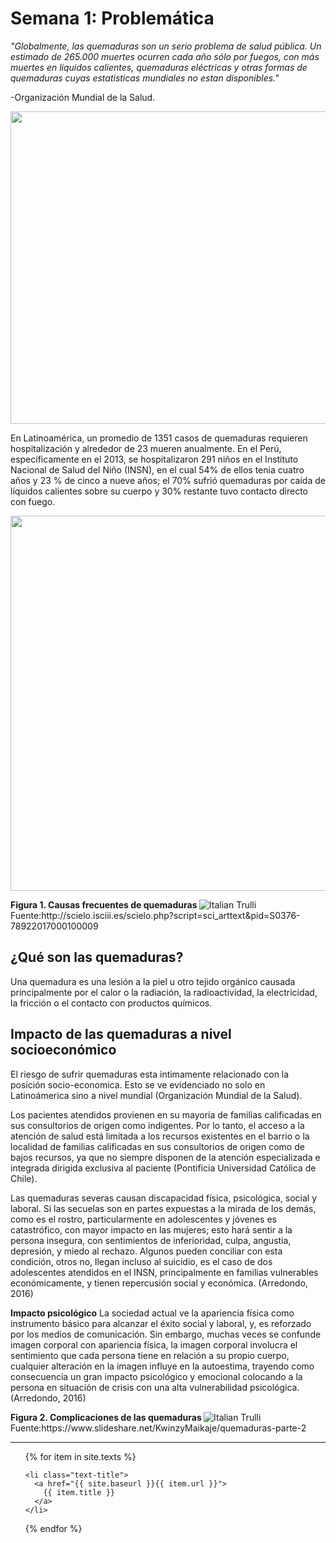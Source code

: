 <div class="introduction">
  <p align="center"> <h1>Semana 1: Problemática</h1><p>

 <p>
<cite> "Globalmente, las quemaduras son un serio problema de salud pública. Un estimado de 265.000 muertes ocurren cada año sólo por fuegos, con más muertes en líquidos calientes, quemaduras eléctricas y otras formas de quemaduras cuyas estatisticas mundiales no estan disponibles." </cite> <p>
<p>-Organización Mundial de la Salud.
<p align="center">
  <img width="600" height="500" src="http://i65.tinypic.com/2qc05ko.png">
</p>
<p>
En Latinoamérica, un promedio de 1351 casos de quemaduras requieren hospitalización y alrededor de 23 mueren anualmente. En el Perú, específicamente en el 2013, se hospitalizaron 291 niños en el Instituto Nacional de Salud del Niño (INSN), en el cual 54% de ellos tenia cuatro años y 23 % de cinco a nueve años; el 70% sufrió quemaduras por caída de líquidos calientes sobre su cuerpo y 30% restante tuvo contacto directo con fuego.
<p align="center">
  <img width="650" height="600" src="http://i63.tinypic.com/2ch0tv8.png">
</p>
<b>Figura 1. Causas frecuentes de quemaduras </b>
 <img src="http://i65.tinypic.com/2hx155e.png" alt="Italian Trulli">
Fuente:http://scielo.isciii.es/scielo.php?script=sci_arttext&pid=S0376-78922017000100009
<p>
<h2> ¿Qué son las quemaduras? </h2>
Una quemadura es una lesión a la piel u otro tejido orgánico causada principalmente por el calor o la radiación, la radioactividad, la electricidad, la fricción o el contacto con productos químicos.
 <p>
  <h2> Impacto de las quemaduras a nivel socioeconómico </h2>

El riesgo de sufrir quemaduras esta intimamente relacionado con la posición socio-economica. Esto se ve evidenciado no solo en Latinoámerica sino a nivel mundial (Organización Mundial de la Salud).
<p>
Los pacientes atendidos provienen en su mayoría de familias calificadas en sus consultorios de origen como indigentes. Por lo tanto, el acceso a la atención de salud está limitada a los recursos existentes en el barrio o la localidad de familias calificadas en sus consultorios de origen como de bajos recursos, ya que no siempre disponen de la atención especializada e integrada dirigida exclusiva al paciente (Pontificia Universidad Católica de Chile).
<p>
Las quemaduras severas causan discapacidad física, psicológica, social y laboral. Si las secuelas son en partes expuestas a la mirada de los demás, como es el rostro, particularmente en adolescentes y jóvenes es catastrófico, con mayor impacto en las mujeres; esto hará sentir a la persona insegura, con sentimientos de inferioridad, culpa, angustia, depresión, y miedo al rechazo. Algunos pueden conciliar con esta condición, otros no, llegan incluso al suicidio, es el caso de dos adolescentes atendidos en el INSN, principalmente en familias vulnerables económicamente, y tienen repercusión social y económica. (Arredondo, 2016)
<p>
<strong>Impacto psicológico</strong>
La sociedad actual ve la apariencia física como instrumento básico para alcanzar el éxito social y laboral, y, es reforzado por los medios de comunicación. Sin embargo, muchas veces se confunde imagen corporal con apariencia física, la imagen corporal involucra el sentimiento que cada persona tiene en relación a su propio cuerpo, cualquier alteración en la imagen influye en la autoestima, trayendo como consecuencia un gran impacto psicológico y emocional colocando a la persona en situación de crisis con una alta vulnerabilidad psicológica. (Arredondo, 2016)
<p>
<b>Figura 2. Complicaciones de las quemaduras </b>
 <img src="http://i68.tinypic.com/jgth6e.png" alt="Italian Trulli">
Fuente:https://www.slideshare.net/KwinzyMaikaje/quemaduras-parte-2<br>
  
  

<hr>

<div class="toc">
  
  <ul class="texts">
  {% for item in site.texts %}
  
    <li class="text-title">
      <a href="{{ site.baseurl }}{{ item.url }}">
        {{ item.title }}
      </a>
    </li>
  {% endfor %}
  </ul>
</div>



